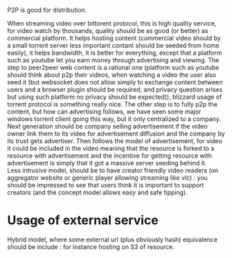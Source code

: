 [hm]: # (+++)
[hm]: # (date = "2015-05-30T12:43:26+01:00")
[hm]: # (draft = true)
[hm]: # (title = "P2P and distribution")
[hm]: # (categories = ["Striple","Concept"])
[hm]: # (tags = ["business","p2p","distribution","service"])
[hm]: # (+++)




P2P is good for distribution.

When streaming video over bittorent protocol, this is high quality service, for video watch by thousands, quality should be as good (or better) as commercial platform. It helps hosting content (commercial video should by a small torrent server  less important contant should be seeded from home easily), it helps bandwidth, it is better for everything, except that a platform such as youtube let you earn money through advertising and viewing. The step to peer2peer web content is a rational one (platform such as youtube should think about p2p their videos, when watching a video the user also seed it (but websocket does not allow simply to exchange content between users and a browser plugin should be required, and privacy question arises but using such platform no privacy should be expected)), blizzard usage of torrent protocol is something really nice. The other step is to fully p2p the content, but how can advertising follows, we have seen some major windows torrent client going this way, but it only centralized to a company. Next generation should be company selling advertisement if the video owner link them to its video for advertisement diffusion and the company by its trust gets advertiser.
  Then follows the model of advertisement, for video it could be included in the video meaning that the resource is forked to a resource with advertisement and the incentive for getting resource with advertisement is simply that it got a massive server seeding behind it.  
  Less intrusive model, should be to have creator friendly video readers (on aggregator website or generic player allowing streaming like vlc) : you should be impressed to see that users think it is important to support creators (and the concept model allows easy and safe tipping).

# Usage of external service

Hybrid model, where some external url (plus obviously hash) equivalence should be include : for instance hosting on S3 of resource.


